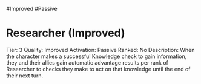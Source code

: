 #Improved 
#Passive 

# Researcher (Improved)
Tier: 3
Quality: Improved
Activation: Passive
Ranked: No
Description: When the character makes a successful Knowledge check to gain information, they and their allies gain automatic advantage results per rank of Researcher to checks they make to act on that knowledge until the end of their next turn.